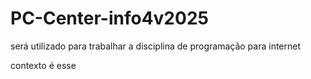 # PC-Center-info4v2025
será utilizado para trabalhar a disciplina de programação para internet  


contexto é esse
